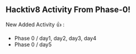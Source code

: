 ## Hacktiv8 Activity From Phase-0!

New Added Activity :+1: :

 * Phase 0 / day1, day2, day3, day4
 * Phase 0 / day5

